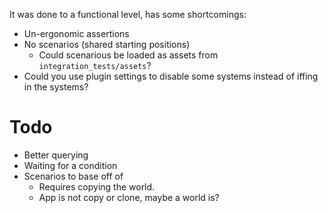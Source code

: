 It was done to a functional level, has some shortcomings:
- Un-ergonomic assertions
- No scenarios (shared starting positions)
	- Could scenarious be loaded as assets from `integration_tests/assets`?
- Could you use plugin settings to disable some systems instead of iffing in the systems?

# Todo
- Better querying
- Waiting for a condition
- Scenarios to base off of
	- Requires copying the world.
	- App is not copy or clone, maybe a world is?